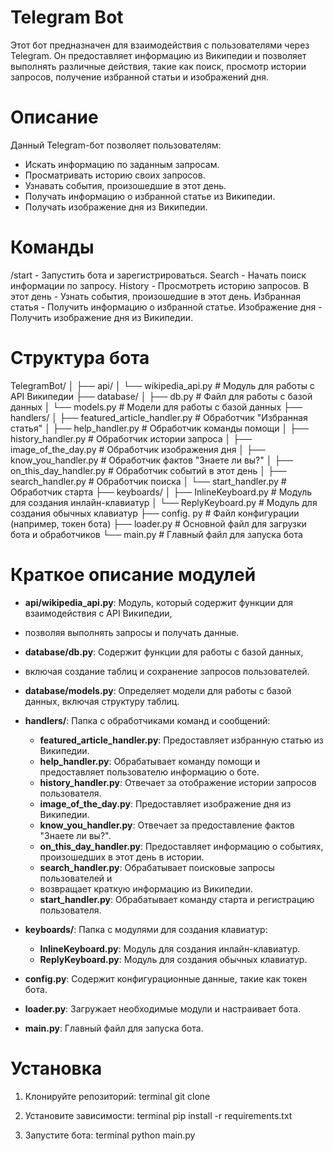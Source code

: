 # Telegram Bot

Этот бот предназначен для взаимодействия с пользователями через Telegram. 
Он предоставляет информацию из Википедии и позволяет выполнять различные действия, 
такие как поиск, просмотр истории запросов, получение избранной статьи и изображений дня.

# Описание

Данный Telegram-бот позволяет пользователям:
- Искать информацию по заданным запросам.
- Просматривать историю своих запросов.
- Узнавать события, произошедшие в этот день.
- Получать информацию о избранной статье из Википедии.
- Получать изображение дня из Википедии.

# Команды

/start - Запустить бота и зарегистрироваться.
Search - Начать поиск информации по запросу.
History - Просмотреть историю запросов.
В этот день - Узнать события, произошедшие в этот день.
Избранная статья - Получить информацию о избранной статье.
Изображение дня - Получить изображение дня из Википедии.

# Структура бота

TelegramBot/ │
├── api/ 
│ └── wikipedia_api.py # Модуль для работы с API Википедии
├── database/ 
│ ├── db.py # Файл для работы с базой данных 
│ └── models.py # Модели для работы с базой данных
├── handlers/
│ ├── featured_article_handler.py # Обработчик "Избранная статья" 
│ ├── help_handler.py # Обработчик команды помощи 
│ ├── history_handler.py # Обработчик истории запроса 
│ ├── image_of_the_day.py # Обработчик изображения дня 
│ ├── know_you_handler.py # Обработчик фактов "Знаете ли вы?"
│ ├── on_this_day_handler.py # Обработчик событий в этот день 
│ ├── search_handler.py # Обработчик поиска 
│ └── start_handler.py # Обработчик старта
├── keyboards/
│ ├── InlineKeyboard.py # Модуль для создания инлайн-клавиатур
│ └── ReplyKeyboard.py # Модуль для создания обычных клавиатур
├── config. py # Файл конфигурации (например, токен бота)
├── loader.py # Основной файл для загрузки бота и обработчиков 
└── main.py # Главный файл для запуска бота

# Краткое описание модулей

- **api/wikipedia_api.py**: Модуль, который содержит функции для взаимодействия с API Википедии, 
- позволяя выполнять запросы и получать данные.

- **database/db.py**: Содержит функции для работы с базой данных, 
- включая создание таблиц и сохранение запросов пользователей.

- **database/models.py**: Определяет модели для работы с базой данных, включая структуру таблиц.

- **handlers/**: Папка с обработчиками команд и сообщений:
  - **featured_article_handler.py**: Предоставляет избранную статью из Википедии.
  - **help_handler.py**: Обрабатывает команду помощи и предоставляет пользователю информацию о ботe.
  - **history_handler.py**: Отвечает за отображение истории запросов пользователя.
  - **image_of_the_day.py**: Предоставляет изображение дня из Википедии.
  - **know_you_handler.py**: Отвечает за предоставление фактов "Знаете ли вы?".
  - **on_this_day_handler.py**: Предоставляет информацию о событиях, произошедших в этот день в истории.
  - **search_handler.py**: Обрабатывает поисковые запросы пользователей и 
  - возвращает краткую информацию из Википедии.
  - **start_handler.py**: Обрабатывает команду старта и регистрацию пользователя.

- **keyboards/**: Папка с модулями для создания клавиатур:
  - **InlineKeyboard.py**: Модуль для создания инлайн-клавиатур.
  - **ReplyKeyboard.py**: Модуль для создания обычных клавиатур.

- **config.py**: Содержит конфигурационные данные, такие как токен бота.

- **loader.py**: Загружает необходимые модули и настраивает бота.

- **main.py**: Главный файл для запуска бота.

# Установка

1. Клонируйте репозиторий:
   terminal
   git clone <URL>

2. Установите зависимости:
   terminal
   pip install -r requirements.txt

3. Запустите бота:
   terminal
   python main.py
